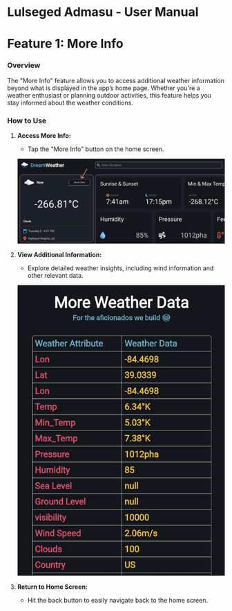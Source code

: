 # Lulseged Admasu - User Manual

# **Feature 1: More Info**

### **Overview**

The "More Info" feature allows you to access additional weather information beyond what is displayed in the app’s home page. Whether you're a weather enthusiast or planning outdoor activities, this feature helps you stay informed about the weather conditions.

### **How to Use**

1. **Access More Info:**

   - Tap the "More Info" button on the home screen.

   ![Untitled](Images/Untitled.png)

2. **View Additional Information:**

   - Explore detailed weather insights, including wind information and other relevant data.

   ![Untitled](Images/Untitled%201.png)

3. **Return to Home Screen:**
   - Hit the back button to easily navigate back to the home screen.
